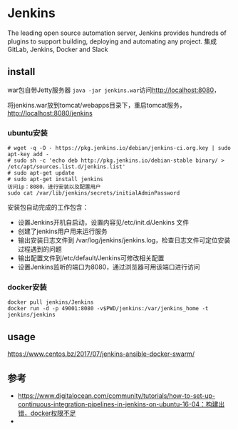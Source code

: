 # Jenkins

The leading open source automation server, Jenkins provides hundreds of plugins to support building, deploying and automating any project. 集成GitLab, Jenkins, Docker and Slack

## install

war包自带Jetty服务器 `java -jar jenkins.war`访问<http://localhost:8080>，

将jenkins.war放到tomcat/webapps目录下，重启tomcat服务，<http://localhost:8080/jenkins>

### ubuntu安装

```
# wget -q -O - https://pkg.jenkins.io/debian/jenkins-ci.org.key | sudo apt-key add -
# sudo sh -c 'echo deb http://pkg.jenkins.io/debian-stable binary/ > /etc/apt/sources.list.d/jenkins.list'
# sudo apt-get update
# sudo apt-get install jenkins
访问ip：8080，进行安装以及配置用户
sudo cat /var/lib/jenkins/secrets/initialAdminPassword
```

安装包自动完成的工作包含：
- 设置Jenkins开机自启动，设置内容见/etc/init.d/Jenkins 文件
- 创建了jenkins用户用来运行服务
- 输出安装日志文件到  /var/log/jenkins/jenkins.log，检查日志文件可定位安装过程遇到的问题
- 输出配置文件到/etc/default/Jenkins可修改相关配置
- 设置Jenkins监听的端口为8080，通过浏览器可用该端口进行访问

### docker安装
```
docker pull jenkins/Jenkins
docker run -d -p 49001:8080 -v$PWD/jenkins:/var/jenkins_home -t jenkins/jenkins
```
## usage

<https://www.centos.bz/2017/07/jenkins-ansible-docker-swarm/>

## 参考

- https://www.digitalocean.com/community/tutorials/how-to-set-up-continuous-integration-pipelines-in-jenkins-on-ubuntu-16-04：构建出错，docker权限不足
- 
